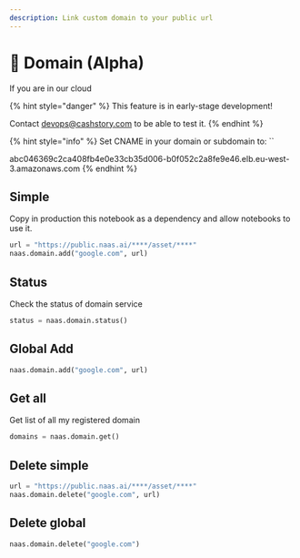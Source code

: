```yaml
---
description: Link custom domain to your public url
---
```


# 🏰 Domain \(Alpha\)

If you are in our cloud 

{% hint style="danger" %}
This feature is in early-stage development! 

Contact devops@cashstory.com  to be able to test it.
{% endhint %}

{% hint style="info" %}
Set CNAME in your domain or subdomain to:  ``

abc046369c2ca408fb4e0e33cb35d006-b0f052c2a8fe9e46.elb.eu-west-3.amazonaws.com
{% endhint %}

## Simple

Copy in production this notebook as a dependency and allow notebooks to use it. 

```python
url = "https://public.naas.ai/****/asset/****"
naas.domain.add("google.com", url)
```

## Status

Check the status of domain service

```python
status = naas.domain.status()
```

## Global Add

```python
naas.domain.add("google.com", url)
```

## Get all

Get list of all my registered domain

```python
domains = naas.domain.get()
```

## Delete simple

```python
url = "https://public.naas.ai/****/asset/****"
naas.domain.delete("google.com", url)
```

## Delete global

```python
naas.domain.delete("google.com")
```

